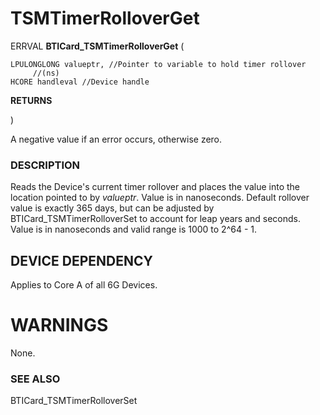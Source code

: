 # **TSMTimerRolloverGet**

ERRVAL **BTICard\_TSMTimerRolloverGet** (

```
LPULONGLONG valueptr, //Pointer to variable to hold timer rollover 
     //(ns)
HCORE handleval //Device handle
```
**RETURNS**

)

A negative value if an error occurs, otherwise zero.

### **DESCRIPTION**

Reads the Device's current timer rollover and places the value into the location pointed to by *valueptr*. Value is in nanoseconds. Default rollover value is exactly 365 days, but can be adjusted by BTICard\_TSMTimerRolloverSet to account for leap years and seconds. Value is in nanoseconds and valid range is 1000 to 2^64 - 1.

## **DEVICE DEPENDENCY**

Applies to Core A of all 6G Devices.

# **WARNINGS**

None.

### **SEE ALSO**

BTICard\_TSMTimerRolloverSet